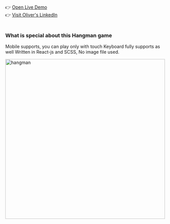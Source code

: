 👉 [Open Live Demo](https://image.dondekma.com/)
<br />
👉 [Visit Oliver's LinkedIn](https://www.linkedin.com/in/oliver-noh-7115ab1b1/)
<br />
<br />

### What is special about this Hangman game

Mobile supports, you can play only with touch
Keyboard fully supports as well
Written in React-js and SCSS, No image file used.

<p>
    <img width="500px" src="server/screenshots/hangman.png" alt="hangman">
</p>
<br />
